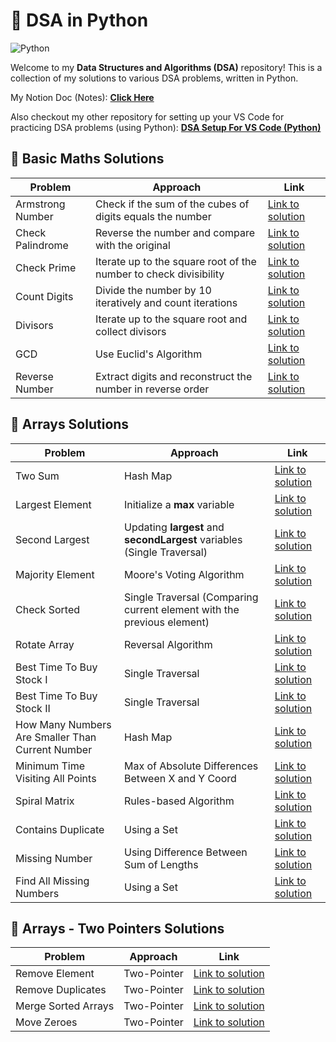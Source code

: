 # 🐍 DSA in Python
![Python](https://img.shields.io/badge/Python-3776AB?style=flat&logo=python&logoColor=white)

Welcome to my **Data Structures and Algorithms (DSA)** repository! This is a collection of my solutions to various DSA problems, written in Python.

My Notion Doc (Notes): [**Click Here**](https://brazen-sailboat-416.notion.site/DSA-Python-19b8048e9ced80ecb092da5d538d2a32?pvs=4)

Also checkout my other repository for setting up your VS Code for practicing DSA problems (using Python): [**DSA Setup For VS Code (Python)**](https://github.com/soumyadeep423/DSA-Setup-For-VS-Code-Python.git)

## 🧩 Basic Maths Solutions

| Problem                  | Approach                              | Link                                   |
|--------------------------|---------------------------------------|----------------------------------------|
| Armstrong Number         | Check if the sum of the cubes of digits equals the number | [Link to solution](Basic%20Maths/armstrong.py) |
| Check Palindrome         | Reverse the number and compare with the original         | [Link to solution](Basic%20Maths/checkPalindrome.py) |
| Check Prime              | Iterate up to the square root of the number to check divisibility | [Link to solution](Basic%20Maths/checkPrime.py) |
| Count Digits             | Divide the number by 10 iteratively and count iterations | [Link to solution](Basic%20Maths/countDigits.py) |
| Divisors                 | Iterate up to the square root and collect divisors       | [Link to solution](Basic%20Maths/divisors.py) |
| GCD                      | Use Euclid's Algorithm                              | [Link to solution](Basic%20Maths/gcd.py) |
| Reverse Number           | Extract digits and reconstruct the number in reverse order | [Link to solution](Basic%20Maths/reverseNum.py) |


## 🧩 Arrays Solutions

| Problem                  | Approach          | Link                                   |
|--------------------------|-------------------|----------------------------------------|
| Two Sum                  | Hash Map   | [Link to solution](Arrays/twoSum.py) |
| Largest Element          | Initialize a **max** variable    | [Link to solution](Arrays/max.py) |
| Second Largest          | Updating **largest** and **secondLargest** variables (Single Traversal)    | [Link to solution](Arrays/secondLargest.py) |
| Majority Element         | Moore's Voting Algorithm    | [Link to solution](Arrays/majorityElement.py) |
| Check Sorted             | Single Traversal (Comparing current element with the previous element)    | [Link to solution](Arrays/checkSorted.py) |
| Rotate Array             | Reversal Algorithm    | [Link to solution](Arrays/rotateArray.py) |
| Best Time To Buy Stock I             | Single Traversal   | [Link to solution](Arrays/bttbs1.py) |
| Best Time To Buy Stock II             | Single Traversal   | [Link to solution](Arrays/bttbs2.py) |
| How Many Numbers Are Smaller Than Current Number            | Hash Map   | [Link to solution](Arrays/lc1365.py) |
| Minimum Time Visiting All Points           | Max of Absolute Differences Between X and Y Coord   | [Link to solution](Arrays/lc1266.py) |
| Spiral Matrix           | Rules-based Algorithm   | [Link to solution](Arrays/spiralMatrix.py) |
| Contains Duplicate           | Using a Set   | [Link to solution](Arrays/containsDuplicate.py) |
| Missing Number          | Using Difference Between Sum of Lengths   | [Link to solution](Arrays/missingNumber.py) |
| Find All Missing Numbers          | Using a Set   | [Link to solution](Arrays/allMissingNumbers.py) |


## 🧩 Arrays - Two Pointers Solutions

| Problem                  | Approach          | Link                                   |
|--------------------------|-------------------|----------------------------------------|
| Remove Element           | Two-Pointer    | [Link to solution](Arrays%20-%20Two%20Pointers/removeElement.py) |
| Remove Duplicates       | Two-Pointer   | [Link to solution](Arrays%20-%20Two%20Pointers/removeDuplicates.py) |
| Merge Sorted Arrays      | Two-Pointer    | [Link to solution](Arrays%20-%20Two%20Pointers/mergeSorted.py) |
| Move Zeroes             | Two-Pointer    | [Link to solution](Arrays%20-%20Two%20Pointers/moveZeroes.py) |